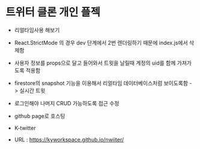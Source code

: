 # 트위터 클론 개인 플젝
- 리얼타임사용 해보기

- React.StrictMode 의 경우 dev 단계에서 2번 렌더링하기 때문에 index.js에서 삭제함

- 사용자 정보를 props으로 달고 들어와서 트윗을 날릴때 계정의 uid를 함께 가져가도록 적용함
- firestore의 snapshot 기능을 이용해서 리얼타임 데이터베이스처럼 보이도록함 -> 실시간 트윗

- 로그인해야 나머지 CRUD 가능하도록 접근 수정

- github page로 호스팅 
- K-twitter
- URL : https://kyworkspace.github.io/nwiiter/